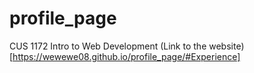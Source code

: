 # profile_page
CUS 1172 Intro to Web Development
(Link to the website)[https://wewewe08.github.io/profile_page/#Experience]
